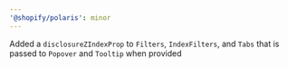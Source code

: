 ```yaml
---
'@shopify/polaris': minor
---
```


Added a `disclosureZIndexProp` to `Filters`, `IndexFilters`, and `Tabs` that is passed to `Popover` and `Tooltip` when provided
